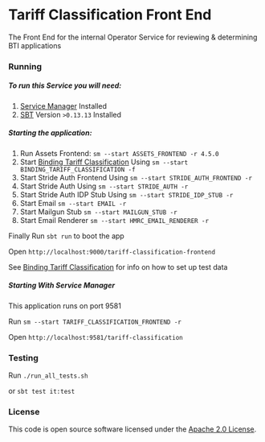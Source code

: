 
# Tariff Classification Front End

The Front End for the internal Operator Service for reviewing & determining BTI applications


### Running

##### To run this Service you will need:

1) [Service Manager](https://github.com/hmrc/service-manager) Installed
2) [SBT](https://www.scala-sbt.org) Version `>0.13.13` Installed

##### Starting the application:
 
1) Run Assets Frontend: `sm --start ASSETS_FRONTEND -r 4.5.0`
2) Start [Binding Tariff Classification](https://github.com/hmrc/binding-tariff-classification) Using `sm --start BINDING_TARIFF_CLASSIFICATION -f`
3) Start Stride Auth Frontend Using `sm --start STRIDE_AUTH_FRONTEND -r`
4) Start Stride Auth Using `sm --start STRIDE_AUTH -r`
5) Start Stride Auth IDP Stub Using `sm --start STRIDE_IDP_STUB -r`
6) Start Email `sm --start EMAIL -r`
7) Start Mailgun Stub `sm --start MAILGUN_STUB -r`
8) Start Email Renderer `sm --start HMRC_EMAIL_RENDERER -r`

Finally Run `sbt run` to boot the app

Open `http://localhost:9000/tariff-classification-frontend`
 
See [Binding Tariff Classification](https://github.com/hmrc/binding-tariff-classification) for info on how to set up test data

##### Starting With Service Manager

This application runs on port 9581

Run `sm --start TARIFF_CLASSIFICATION_FRONTEND -r`

Open `http://localhost:9581/tariff-classification`

### Testing

Run `./run_all_tests.sh`

or `sbt test it:test`

### License

This code is open source software licensed under the [Apache 2.0 License]("http://www.apache.org/licenses/LICENSE-2.0.html").
